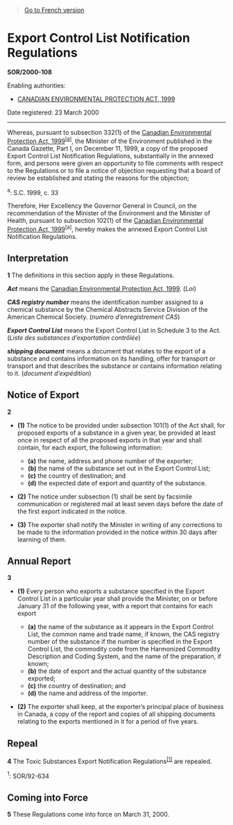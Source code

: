 > [Go to French version](/fr/Règlements/Décrets,%20ordonnances%20et%20règlements%20statutaires/2000/108.md)

# Export Control List Notification Regulations

**SOR/2000-108**

Enabling authorities: 
- [CANADIAN ENVIRONMENTAL PROTECTION ACT, 1999](/en/Acts/Statutes%20of%20Canada/1999/c.%2033.md)

Date registered: 23 March 2000

----------

Whereas, pursuant to subsection 332(1) of the [Canadian Environmental Protection Act, 1999](/en/Acts/Statutes%20of%20Canada/1999/c.%2033.md)<sup><a href='#footnotea_e'>[a]</a></sup>, the Minister of the Environment published in the Canada Gazette, Part I, on December 11, 1999, a copy of the proposed Export Control List Notification Regulations, substantially in the annexed form, and persons were given an opportunity to file comments with respect to the Regulations or to file a notice of objection requesting that a board of review be established and stating the reasons for the objection;

<a name='footnotea_e'><sup>a</sup></a>: S.C. 1999, c. 33<br />

Therefore, Her Excellency the Governor General in Council, on the recommendation of the Minister of the Environment and the Minister of Health, pursuant to subsection 102(1) of the [Canadian Environmental Protection Act, 1999](/en/Acts/Statutes%20of%20Canada/1999/c.%2033.md)<sup>[a]</sup>, hereby makes the annexed Export Control List Notification Regulations.




## Interpretation


**1** The definitions in this section apply in these Regulations.

***Act*** means the [Canadian Environmental Protection Act, 1999](/en/Acts/Statutes%20of%20Canada/1999/c.%2033.md). (*Loi*)

***CAS registry number*** means the identification number assigned to a chemical substance by the Chemical Abstracts Service Division of the American Chemical Society. (*numéro d’enregistrement CAS*)

***Export Control List*** means the Export Control List in Schedule 3 to the Act. (*Liste des substances d’exportation contrôlée*)

***shipping document*** means a document that relates to the export of a substance and contains information on its handling, offer for transport or transport and that describes the substance or contains information relating to it. (*document d’expédition*)




## Notice of Export


**2** 

- **(1)** The notice to be provided under subsection 101(1) of the Act shall, for proposed exports of a substance in a given year, be provided at least once in respect of all the proposed exports in that year and shall contain, for each export, the following information:
	- **(a)** the name, address and phone number of the exporter;
	- **(b)** the name of the substance set out in the Export Control List;
	- **(c)** the country of destination; and
	- **(d)** the expected date of export and quantity of the substance.

- **(2)** The notice under subsection (1) shall be sent by facsimile communication or registered mail at least seven days before the date of the first export indicated in the notice.

- **(3)** The exporter shall notify the Minister in writing of any corrections to be made to the information provided in the notice within 30 days after learning of them.




## Annual Report


**3** 

- **(1)** Every person who exports a substance specified in the Export Control List in a particular year shall provide the Minister, on or before January 31 of the following year, with a report that contains for each export
	- **(a)** the name of the substance as it appears in the Export Control List, the common name and trade name, if known, the CAS registry number of the substance if the number is specified in the Export Control List, the commodity code from the Harmonized Commodity Description and Coding System, and the name of the preparation, if known;
	- **(b)** the date of export and the actual quantity of the substance exported;
	- **(c)** the country of destination; and
	- **(d)** the name and address of the importer.

- **(2)** The exporter shall keep, at the exporter’s principal place of business in Canada, a copy of the report and copies of all shipping documents relating to the exports mentioned in it for a period of five years.




## Repeal


**4** The Toxic Substances Export Notification Regulations<sup><a href='#footnote1_e'>[1]</a></sup> are repealed.

<a name='footnote1_e'><sup>1</sup></a>: SOR/92-634<br />




## Coming into Force


**5** These Regulations come into force on March 31, 2000.



